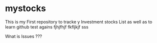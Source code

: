 # mystocks
This is my First repository to tracke y Investment stocks List as well as to learn github
test agains  fjhjfhjf
fkfljkjf
sss


Wnat is Issues ???


